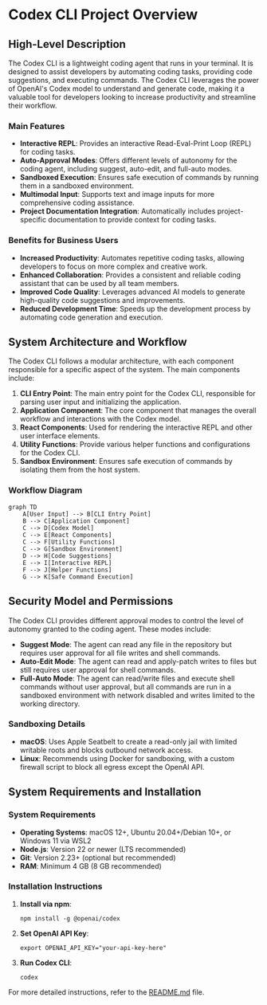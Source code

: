 # Codex CLI Project Overview

## High-Level Description

The Codex CLI is a lightweight coding agent that runs in your terminal. It is designed to assist developers by automating coding tasks, providing code suggestions, and executing commands. The Codex CLI leverages the power of OpenAI's Codex model to understand and generate code, making it a valuable tool for developers looking to increase productivity and streamline their workflow.

### Main Features

- **Interactive REPL**: Provides an interactive Read-Eval-Print Loop (REPL) for coding tasks.
- **Auto-Approval Modes**: Offers different levels of autonomy for the coding agent, including suggest, auto-edit, and full-auto modes.
- **Sandboxed Execution**: Ensures safe execution of commands by running them in a sandboxed environment.
- **Multimodal Input**: Supports text and image inputs for more comprehensive coding assistance.
- **Project Documentation Integration**: Automatically includes project-specific documentation to provide context for coding tasks.

### Benefits for Business Users

- **Increased Productivity**: Automates repetitive coding tasks, allowing developers to focus on more complex and creative work.
- **Enhanced Collaboration**: Provides a consistent and reliable coding assistant that can be used by all team members.
- **Improved Code Quality**: Leverages advanced AI models to generate high-quality code suggestions and improvements.
- **Reduced Development Time**: Speeds up the development process by automating code generation and execution.

## System Architecture and Workflow

The Codex CLI follows a modular architecture, with each component responsible for a specific aspect of the system. The main components include:

1. **CLI Entry Point**: The main entry point for the Codex CLI, responsible for parsing user input and initializing the application.
2. **Application Component**: The core component that manages the overall workflow and interactions with the Codex model.
3. **React Components**: Used for rendering the interactive REPL and other user interface elements.
4. **Utility Functions**: Provide various helper functions and configurations for the Codex CLI.
5. **Sandbox Environment**: Ensures safe execution of commands by isolating them from the host system.

### Workflow Diagram

```mermaid
graph TD
    A[User Input] --> B[CLI Entry Point]
    B --> C[Application Component]
    C --> D[Codex Model]
    C --> E[React Components]
    C --> F[Utility Functions]
    C --> G[Sandbox Environment]
    D --> H[Code Suggestions]
    E --> I[Interactive REPL]
    F --> J[Helper Functions]
    G --> K[Safe Command Execution]
```

## Security Model and Permissions

The Codex CLI provides different approval modes to control the level of autonomy granted to the coding agent. These modes include:

- **Suggest Mode**: The agent can read any file in the repository but requires user approval for all file writes and shell commands.
- **Auto-Edit Mode**: The agent can read and apply-patch writes to files but still requires user approval for shell commands.
- **Full-Auto Mode**: The agent can read/write files and execute shell commands without user approval, but all commands are run in a sandboxed environment with network disabled and writes limited to the working directory.

### Sandboxing Details

- **macOS**: Uses Apple Seatbelt to create a read-only jail with limited writable roots and blocks outbound network access.
- **Linux**: Recommends using Docker for sandboxing, with a custom firewall script to block all egress except the OpenAI API.

## System Requirements and Installation

### System Requirements

- **Operating Systems**: macOS 12+, Ubuntu 20.04+/Debian 10+, or Windows 11 via WSL2
- **Node.js**: Version 22 or newer (LTS recommended)
- **Git**: Version 2.23+ (optional but recommended)
- **RAM**: Minimum 4 GB (8 GB recommended)

### Installation Instructions

1. **Install via npm**:
    ```shell
    npm install -g @openai/codex
    ```

2. **Set OpenAI API Key**:
    ```shell
    export OPENAI_API_KEY="your-api-key-here"
    ```

3. **Run Codex CLI**:
    ```shell
    codex
    ```

For more detailed instructions, refer to the [README.md](../README.md) file.
